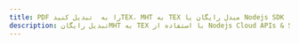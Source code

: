 ---title: PDF را به  تبدیل کنیدTEX، MHT به TEX مبدل رایگان یا Nodejs SDKdescription: تبدیل رایگانMHT به TEX با استفاده از Nodejs Cloud APIs & SDK همچنین اسناد PDF را در Cloud ایجاد، ویرایش و رندر کنید.---